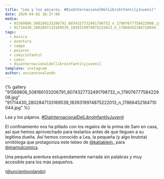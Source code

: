 ```yaml
---
title: "Lea y los pájaros. #DiaInternacionalDelLibroInfantilyJuvenil"
date: 2020-04-02 16:37:08
media: 
  - 91569806_508166133206791_6074327732491798732_n_17907677758422908.jpg
  - 91714430_2802847133169539_1839319974875222013_n_17866452184710044.jpg
tags: 
  - musica
  - aventura
  - campo
  - pajaros
  - comicinfantil
  - comic
  - diainternacionaldellibroinfantilyjuvenil
template: instagram
author: uncientovolando
---
```


{% gallery "91569806_508166133206791_6074327732491798732_n_17907677758422908.jpg" "91714430_2802847133169539_1839319974875222013_n_17866452184710044.jpg" %}

Lea y los pájaros. [#DiaInternacionalDelLibroInfantilyJuvenil](/tags/diainternacionaldellibroinfantilyjuvenil)

El confinamiento nos ha pillado con los regalos de la prima de Sam en casa, así que hemos aprovechado para testarlos antes de que lleguen a su legítima dueña. Así hemos conocido a Lea, la pequeña (y algo brutota) ornitóloga que protagoniza este tebeo de [@katiaklein](https://instagram.com/katiaklein)_ para [@mamutcomics](https://instagram.com/mamutcomics).

Una pequeña aventura estupendamente narrada sin palabras y muy accesible para los más pequeños.

([@uncientovolando](https://instagram.com/uncientovolando))

